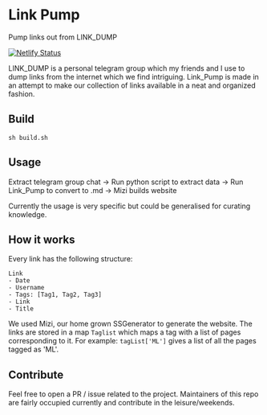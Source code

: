 # Link Pump
Pump links out from LINK_DUMP

[![Netlify Status](https://api.netlify.com/api/v1/badges/0f13e200-1667-41c7-9f25-e782383922d0/deploy-status)](https://app.netlify.com/sites/link-pump/deploys)

LINK_DUMP is a personal telegram group which my friends and I use to dump links from the internet which we find intriguing.
Link_Pump is made in an attempt to make our collection of links available in a neat and organized fashion.

## Build
`sh build.sh`

## Usage
Extract telegram group chat -> Run python script to extract data -> Run Link_Pump to convert to .md -> Mizi builds website

Currently the usage is very specific but could be generalised for curating knowledge. 

## How it works
Every link has the following structure:
```
Link
- Date
- Username
- Tags: [Tag1, Tag2, Tag3]
- Link
- Title
```
We used Mizi, our home grown SSGenerator to generate the website.
The links are stored in a map `Taglist` which maps a tag with a list of pages corresponding to it. For example: `tagList['ML']` gives a list of all the pages tagged as 'ML'.

## Contribute
Feel free to open a PR / issue related to the project. Maintainers of this repo are fairly occupied currently and contribute in the leisure/weekends.
